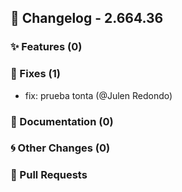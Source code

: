 ## 🚀 Changelog - 2.664.36

### ✨ Features (0)

### 🐛 Fixes (1)
- fix: prueba tonta (@Julen Redondo)
### 📖 Documentation (0)

### 🌀 Other Changes (0)

### 🔗 Pull Requests

